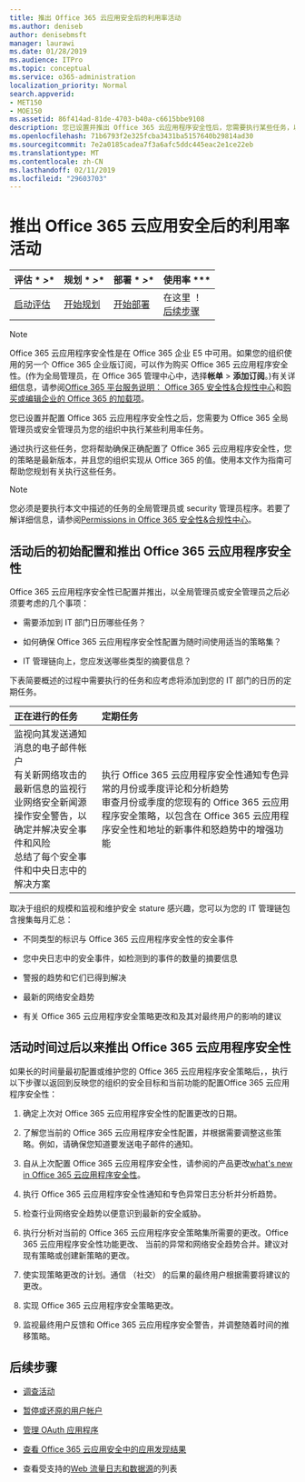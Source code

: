 ```yaml
---
title: 推出 Office 365 云应用安全后的利用率活动
ms.author: deniseb
author: denisebmsft
manager: laurawi
ms.date: 01/28/2019
ms.audience: ITPro
ms.topic: conceptual
ms.service: o365-administration
localization_priority: Normal
search.appverid:
- MET150
- MOE150
ms.assetid: 86f414ad-81de-4703-b40a-c6615bbe9108
description: 您已设置并推出 Office 365 云应用程序安全性后，您需要执行某些任务，以确保您的配置正确，并且您已准备好定期检查。
ms.openlocfilehash: 71b6793f2e325fcba3431ba5157640b29814ad30
ms.sourcegitcommit: 7e2a0185cadea7f3a6afc5ddc445eac2e1ce22eb
ms.translationtype: MT
ms.contentlocale: zh-CN
ms.lasthandoff: 02/11/2019
ms.locfileid: "29603703"
---
```

# <a name="utilization-activities-after-rolling-out-office-365-cloud-app-security"></a>推出 Office 365 云应用安全后的利用率活动
  
|评估 * *\>**|规划 * *\>**|部署 * *\>**|使用率 ***|
|:-----|:-----|:-----|:-----|
|[启动评估](office-365-cas-overview.md) <br/> |[开始规划](get-ready-for-office-365-cas.md) <br/> |[开始部署](turn-on-office-365-cas.md) <br/> |在这里 ！  <br/> [后续步骤](review-office-365-cas-alerts.md) <br/> |
   
> [!NOTE]
> Office 365 云应用程序安全性是在 Office 365 企业 E5 中可用。如果您的组织使用的另一个 Office 365 企业版订阅，可以作为购买 Office 365 云应用程序安全性。(作为全局管理员，在 Office 365 管理中心中，选择**帐单** \> **添加订阅**。)有关详细信息，请参阅[Office 365 平台服务说明： Office 365 安全性&amp;合规性中心](https://docs.microsoft.com/office365/servicedescriptions/office-365-platform-service-description/office-365-securitycompliance-center)和[购买或编辑企业的 Office 365 的加载项](https://support.office.com/article/4e7b57d6-b93b-457d-aecd-0ea58bff07a6)。 
  
您已设置并配置 Office 365 云应用程序安全性之后，您需要为 Office 365 全局管理员或安全管理员为您的组织中执行某些利用率任务。 

通过执行这些任务，您将帮助确保正确配置了 Office 365 云应用程序安全性，您的策略是最新版本，并且您的组织实现从 Office 365 的值。使用本文作为指南可帮助您规划有关执行这些任务。
  
> [!NOTE]
> 您必须是要执行本文中描述的任务的全局管理员或 security 管理员程序。若要了解详细信息，请参阅[Permissions in Office 365 安全性&amp;合规性中心](permissions-in-the-security-and-compliance-center.md)。 
    
## <a name="activities-after-the-initial-configuration-and-rollout-of-office-365-cloud-app-security"></a>活动后的初始配置和推出 Office 365 云应用程序安全性

Office 365 云应用程序安全性已配置并推出，以全局管理员或安全管理员之后必须要考虑的几个事项：
  
- 需要添加到 IT 部门日历哪些任务？
    
- 如何确保 Office 365 云应用程序安全性配置为随时间使用适当的策略集？
    
- IT 管理链向上，您应发送哪些类型的摘要信息？
    
下表简要概述的过程中需要执行的任务和应考虑将添加到您的 IT 部门的日历的定期任务。
  
|**正在进行的任务**|**定期任务**|
|:-----|:-----|
| 监视向其发送通知消息的电子邮件帐户  <br/>  有关新网络攻击的最新信息的监视行业网络安全新闻源  <br/>  操作安全警告，以确定并解决安全事件和风险  <br/>  总结了每个安全事件和中央日志中的解决方案  <br/> | 执行 Office 365 云应用程序安全性通知专色异常的月份或季度评论和分析趋势  <br/>  审查月份或季度的您现有的 Office 365 云应用程序安全策略，以包含在 Office 365 云应用程序安全性和地址的新事件和怒趋势中的增强功能  <br/> |
   
取决于组织的规模和监视和维护安全 stature 感兴趣，您可以为您的 IT 管理链包含搜集每月汇总：
  
- 不同类型的标识与 Office 365 云应用程序安全性的安全事件
    
- 您中央日志中的安全事件，如检测到的事件的数量的摘要信息
    
- 警报的趋势和它们已得到解决
    
- 最新的网络安全趋势
    
- 有关 Office 365 云应用程序安全策略更改和及其对最终用户的影响的建议
    
## <a name="activities-after-time-has-passed-since-rolling-out-office-365-cloud-app-security"></a>活动时间过后以来推出 Office 365 云应用程序安全性

如果长的时间量最初配置或维护您的 Office 365 云应用程序安全策略后，，执行以下步骤以返回到反映您的组织的安全目标和当前功能的配置Office 365 云应用程序安全性：
  
1. 确定上次对 Office 365 云应用程序安全性的配置更改的日期。
    
2. 了解您当前的 Office 365 云应用程序安全性配置，并根据需要调整这些策略。例如，请确保您知道要发送电子邮件的通知。
    
3. 自从上次配置 Office 365 云应用程序安全性，请参阅的产品更改[what's new in Office 365 云应用程序安全性](new-in-office-365-cas.md)。 
    
4. 执行 Office 365 云应用程序安全性通知和专色异常日志分析并分析趋势。
    
5. 检查行业网络安全趋势以便意识到最新的安全威胁。
    
6. 执行分析对当前的 Office 365 云应用程序安全策略集所需要的更改。Office 365 云应用程序安全性功能更改、 当前的异常和网络安全趋势合并。建议对现有策略或创建新策略的更改。
    
7. 使实现策略更改的计划。通信 （社交） 的后果的最终用户根据需要将建议的更改。
    
8. 实现 Office 365 云应用程序安全策略更改。
    
9. 监视最终用户反馈和 Office 365 云应用程序安全警告，并调整随着时间的推移策略。
    
## <a name="next-steps"></a>后续步骤

- [调查活动](investigate-an-activity-in-office-365-cas.md)
    
- [暂停或还原的用户帐户](suspend-or-restore-an-account-in-ocas.md)
    
- [管理 OAuth 应用程序](manage-app-permissions-in-ocas.md)
    
- [查看 Office 365 云应用安全中的应用发现结果](review-app-discovery-findings-in-ocas.md)
    
- 查看受支持的[Web 流量日志和数据源](web-traffic-logs-and-data-sources-for-ocas.md)的列表
    

